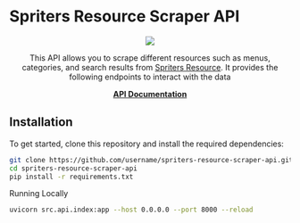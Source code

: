 # Spriters Resource Scraper API

<div align="center">
  <img src="https://www.spriters-resource.com/resources/images/light/header/logo.png">
  <p>
  This API allows you to scrape different resources such as menus, categories, and search results from <a href="https://www.spriters-resource.com">Spriters Resource</a>. It provides the following endpoints to interact with the data </p>
</div>

<p align="center">
  <a href="https://spriters-resource-scraper-api-production.up.railway.app/docs" target="_blank"><strong>API Documentation</strong></a>
</p>

## Installation

To get started, clone this repository and install the required dependencies:

```bash
git clone https://github.com/username/spriters-resource-scraper-api.git
cd spriters-resource-scraper-api
pip install -r requirements.txt
```
Running Locally
```bash
uvicorn src.api.index:app --host 0.0.0.0 --port 8000 --reload
```